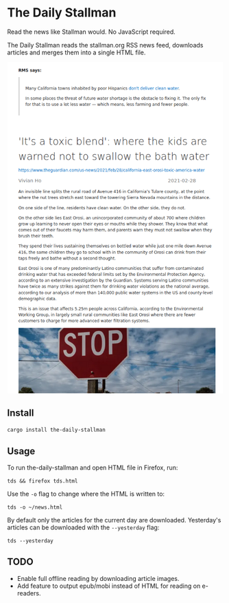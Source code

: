 # The Daily Stallman
Read the news like Stallman would. No JavaScript required.

The Daily Stallman reads the stallman.org RSS news feed, downloads articles and merges them into 
a single HTML file.

![example showing article text](./resources/example.png)

## Install
```cargo install the-daily-stallman```

## Usage
To run the-daily-stallman and open HTML file in Firefox, run:
```
tds && firefox tds.html
```

Use the `-o` flag to change where the HTML is written to:
```
tds -o ~/news.html
```

By default only the articles for the current day are downloaded. Yesterday's articles can be downloaded with 
the `--yesterday` flag:
```
tds --yesterday
```

## TODO
* Enable full offline reading by downloading article images.
* Add feature to output epub/mobi instead of HTML for reading on e-readers.
